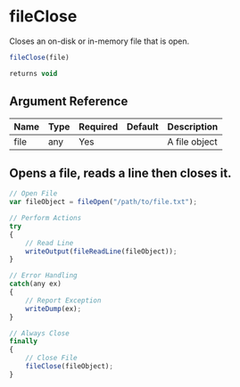 # fileClose

Closes an on-disk or in-memory file that is open.

```javascript
fileClose(file)
```

```javascript
returns void
```

## Argument Reference

| Name | Type | Required | Default | Description |
| --- | --- | --- | --- | --- |
| file | any | Yes |  | A file object |

## Opens a file, reads a line then closes it.

```javascript
// Open File
var fileObject = fileOpen("/path/to/file.txt");

// Perform Actions
try
{
	// Read Line
	writeOutput(fileReadLine(fileObject));
}

// Error Handling
catch(any ex)
{
	// Report Exception
	writeDump(ex);
}

// Always Close
finally
{
	// Close File
	fileClose(fileObject);
}
```
